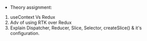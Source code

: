 * Theory assignment:
1) useContext Vs Redux
2) Adv of using RTK over Redux
3) Explain Dispatcher, Reducer, Slice, Selector, createSlice() & it's configuration.